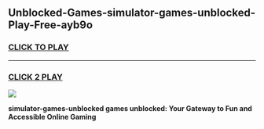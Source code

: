 
## Unblocked-Games-simulator-games-unblocked-Play-Free-ayb9o
<h3>
<a href="https://premium76.site?title=simulator-games-unblocked&ref=12A">CLICK TO PLAY</a></h3>
<hr>

<h3>
<a href="https://premium76.site?title=simulator-games-unblocked&ref=12A">CLICK 2 PLAY</a>
  
</h3>

<a href="https://premium76.site?title=simulator-games-unblocked&ref=12A"><img src="https://clearcache.store/games.png"></a>


**simulator-games-unblocked games unblocked: Your Gateway to Fun and Accessible Online Gaming**
